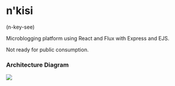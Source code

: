 # n'kisi

(n-key-see)

Microblogging platform using React and Flux with Express and EJS.

Not ready for public consumption.

### Architecture Diagram

![](/diagrams/n\'kisi-architecture.png)
